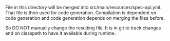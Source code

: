 File in this directory will be merged into src/main/resources/spec-api.yml.
That file is then used for code generation. Compilation is dependent on code generation and 
code generation depends on merging the files before.

So DO NOT manually change the resulting file. It is in git to track changes and on classpath to have 
it available during runtime.